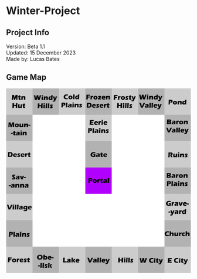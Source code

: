 # Winter-Project

## Project Info
Version: Beta 1.1  
Updated: 15 December 2023  
Made by: Lucas Bates 

## Game Map
![A map of the game](mp.png)